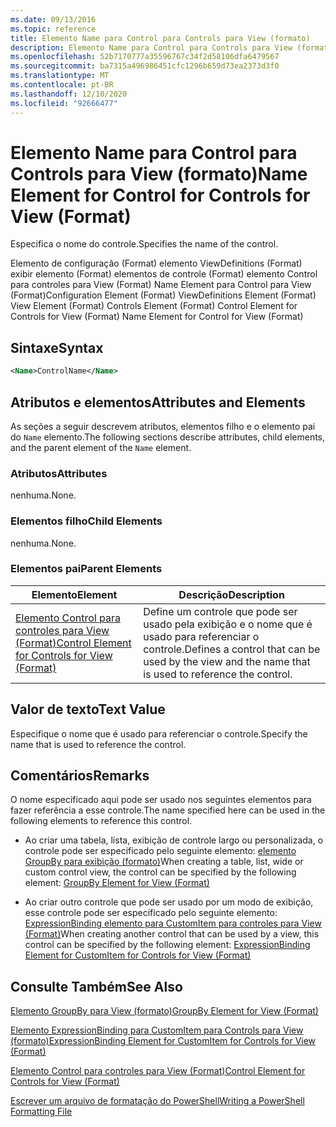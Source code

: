 ```yaml
---
ms.date: 09/13/2016
ms.topic: reference
title: Elemento Name para Control para Controls para View (formato)
description: Elemento Name para Control para Controls para View (formato)
ms.openlocfilehash: 52b7170777a35596767c34f2d58106dfa6479567
ms.sourcegitcommit: ba7315a496986451cfc1296b659d73ea2373d3f0
ms.translationtype: MT
ms.contentlocale: pt-BR
ms.lasthandoff: 12/10/2020
ms.locfileid: "92666477"
---
```

# <a name="name-element-for-control-for-controls-for-view-format"></a><span data-ttu-id="bdfcb-103">Elemento Name para Control para Controls para View (formato)</span><span class="sxs-lookup"><span data-stu-id="bdfcb-103">Name Element for Control for Controls for View (Format)</span></span>

<span data-ttu-id="bdfcb-104">Especifica o nome do controle.</span><span class="sxs-lookup"><span data-stu-id="bdfcb-104">Specifies the name of the control.</span></span>

<span data-ttu-id="bdfcb-105">Elemento de configuração (Format) elemento ViewDefinitions (Format) exibir elemento (Format) elementos de controle (Format) elemento Control para controles para View (Format) Name Element para Control para View (Format)</span><span class="sxs-lookup"><span data-stu-id="bdfcb-105">Configuration Element (Format) ViewDefinitions Element (Format) View Element (Format) Controls Element (Format) Control Element for Controls for View (Format) Name Element for Control for View (Format)</span></span>

## <a name="syntax"></a><span data-ttu-id="bdfcb-106">Sintaxe</span><span class="sxs-lookup"><span data-stu-id="bdfcb-106">Syntax</span></span>

```xml
<Name>ControlName</Name>
```

## <a name="attributes-and-elements"></a><span data-ttu-id="bdfcb-107">Atributos e elementos</span><span class="sxs-lookup"><span data-stu-id="bdfcb-107">Attributes and Elements</span></span>

<span data-ttu-id="bdfcb-108">As seções a seguir descrevem atributos, elementos filho e o elemento pai do `Name` elemento.</span><span class="sxs-lookup"><span data-stu-id="bdfcb-108">The following sections describe attributes, child elements, and the parent element of the `Name` element.</span></span>

### <a name="attributes"></a><span data-ttu-id="bdfcb-109">Atributos</span><span class="sxs-lookup"><span data-stu-id="bdfcb-109">Attributes</span></span>

<span data-ttu-id="bdfcb-110">nenhuma.</span><span class="sxs-lookup"><span data-stu-id="bdfcb-110">None.</span></span>

### <a name="child-elements"></a><span data-ttu-id="bdfcb-111">Elementos filho</span><span class="sxs-lookup"><span data-stu-id="bdfcb-111">Child Elements</span></span>

<span data-ttu-id="bdfcb-112">nenhuma.</span><span class="sxs-lookup"><span data-stu-id="bdfcb-112">None.</span></span>

### <a name="parent-elements"></a><span data-ttu-id="bdfcb-113">Elementos pai</span><span class="sxs-lookup"><span data-stu-id="bdfcb-113">Parent Elements</span></span>

|<span data-ttu-id="bdfcb-114">Elemento</span><span class="sxs-lookup"><span data-stu-id="bdfcb-114">Element</span></span>|<span data-ttu-id="bdfcb-115">Descrição</span><span class="sxs-lookup"><span data-stu-id="bdfcb-115">Description</span></span>|
|-------------|-----------------|
|[<span data-ttu-id="bdfcb-116">Elemento Control para controles para View (Format)</span><span class="sxs-lookup"><span data-stu-id="bdfcb-116">Control Element for Controls for View (Format)</span></span>](./control-element-for-controls-for-view-format.md)|<span data-ttu-id="bdfcb-117">Define um controle que pode ser usado pela exibição e o nome que é usado para referenciar o controle.</span><span class="sxs-lookup"><span data-stu-id="bdfcb-117">Defines a control that can be used by the view and the name that is used to reference the control.</span></span>|

## <a name="text-value"></a><span data-ttu-id="bdfcb-118">Valor de texto</span><span class="sxs-lookup"><span data-stu-id="bdfcb-118">Text Value</span></span>

<span data-ttu-id="bdfcb-119">Especifique o nome que é usado para referenciar o controle.</span><span class="sxs-lookup"><span data-stu-id="bdfcb-119">Specify the name that is used to reference the control.</span></span>

## <a name="remarks"></a><span data-ttu-id="bdfcb-120">Comentários</span><span class="sxs-lookup"><span data-stu-id="bdfcb-120">Remarks</span></span>

<span data-ttu-id="bdfcb-121">O nome especificado aqui pode ser usado nos seguintes elementos para fazer referência a esse controle.</span><span class="sxs-lookup"><span data-stu-id="bdfcb-121">The name specified here can be used in the following elements to reference this control.</span></span>

- <span data-ttu-id="bdfcb-122">Ao criar uma tabela, lista, exibição de controle largo ou personalizada, o controle pode ser especificado pelo seguinte elemento: [elemento GroupBy para exibição (formato)](./groupby-element-for-view-format.md)</span><span class="sxs-lookup"><span data-stu-id="bdfcb-122">When creating a table, list, wide or custom control view, the control can be specified by the following element: [GroupBy Element for View (Format)](./groupby-element-for-view-format.md)</span></span>

- <span data-ttu-id="bdfcb-123">Ao criar outro controle que pode ser usado por um modo de exibição, esse controle pode ser especificado pelo seguinte elemento: [ExpressionBinding elemento para CustomItem para controles para View (Format)](./expressionbinding-element-for-customitem-for-controls-for-view-format.md)</span><span class="sxs-lookup"><span data-stu-id="bdfcb-123">When creating another control that can be used by a view, this control can be specified by the following element: [ExpressionBinding Element for CustomItem for Controls for View (Format)](./expressionbinding-element-for-customitem-for-controls-for-view-format.md)</span></span>

## <a name="see-also"></a><span data-ttu-id="bdfcb-124">Consulte Também</span><span class="sxs-lookup"><span data-stu-id="bdfcb-124">See Also</span></span>

[<span data-ttu-id="bdfcb-125">Elemento GroupBy para View (formato)</span><span class="sxs-lookup"><span data-stu-id="bdfcb-125">GroupBy Element for View (Format)</span></span>](./groupby-element-for-view-format.md)

[<span data-ttu-id="bdfcb-126">Elemento ExpressionBinding para CustomItem para Controls para View (formato)</span><span class="sxs-lookup"><span data-stu-id="bdfcb-126">ExpressionBinding Element for CustomItem for Controls for View (Format)</span></span>](./expressionbinding-element-for-customitem-for-controls-for-view-format.md)

[<span data-ttu-id="bdfcb-127">Elemento Control para controles para View (Format)</span><span class="sxs-lookup"><span data-stu-id="bdfcb-127">Control Element for Controls for View (Format)</span></span>](./control-element-for-controls-for-view-format.md)

[<span data-ttu-id="bdfcb-128">Escrever um arquivo de formatação do PowerShell</span><span class="sxs-lookup"><span data-stu-id="bdfcb-128">Writing a PowerShell Formatting File</span></span>](./writing-a-powershell-formatting-file.md)
